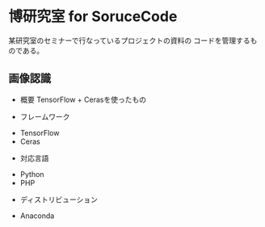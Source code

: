 # 博研究室 for SoruceCode
某研究室のセミナーで行なっているプロジェクトの資料の
コードを管理するものである。
## 画像認識
* 概要
TensorFlow + Cerasを使ったもの

* フレームワーク
 - TensorFlow
 - Ceras
* 対応言語
 - Python
 - PHP
* ディストリビューション
 - Anaconda
